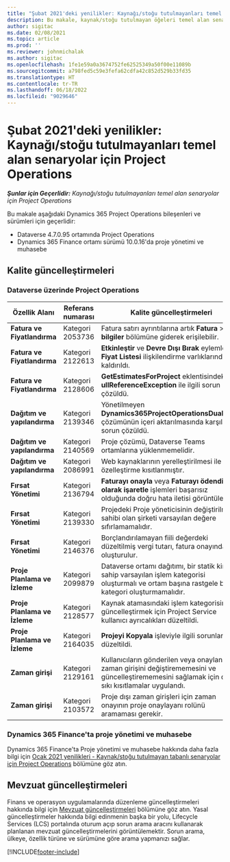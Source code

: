```yaml
---
title: "Şubat 2021'deki yenilikler: Kaynağı/stoğu tutulmayanları temel alan senaryolar için Project Operations"
description: Bu makale, kaynak/stoğu tutulmayan öğeleri temel alan senaryolar için Project Operations Şubat 2021 sürümünde yer alan kalite güncelleştirmeleri hakkında bilgi sağlar.
author: sigitac
ms.date: 02/08/2021
ms.topic: article
ms.prod: ''
ms.reviewer: johnmichalak
ms.author: sigitac
ms.openlocfilehash: 1fe1e59a0a3674752fe62525349a50f00e11089b
ms.sourcegitcommit: a798fed5c59e3fefa62cdfa42c852d529b33fd35
ms.translationtype: HT
ms.contentlocale: tr-TR
ms.lasthandoff: 06/18/2022
ms.locfileid: "9029646"
---
```

# <a name="whats-new-february-2021---project-operations-for-resourcenon-stocked-based-scenarios"></a>Şubat 2021'deki yenilikler: Kaynağı/stoğu tutulmayanları temel alan senaryolar için Project Operations

_**Şunlar için Geçerlidir:** Kaynağı/stoğu tutulmayanları temel alan senaryolar için Project Operations_

Bu makale aşağıdaki Dynamics 365 Project Operations bileşenleri ve sürümleri için geçerlidir:

- Dataverse 4.7.0.95 ortamında Project Operations
- Dynamics 365 Finance ortamı sürümü 10.0.16'da proje yönetimi ve muhasebe 

## <a name="quality-updates"></a>Kalite güncelleştirmeleri

### <a name="project-operations-on-dataverse"></a>Dataverse üzerinde Project Operations

| **Özellik Alanı** | **Referans numarası** | **Kalite güncelleştirmeleri** |
| --- | --- | --- |
| **Fatura ve Fiyatlandırma** | Kategori 2053736 | Fatura satırı ayrıntılarına artık **Fatura** > **İlgili bilgiler** bölümüne giderek erişilebilir. |
| **Fatura ve Fiyatlandırma** | Kategori 2122613 | **Etkinleştir** ve **Devre Dışı Bırak** eylemleri **Fiyat Listesi** ilişkilendirme varlıklarından kaldırıldı. |
| **Fatura ve Fiyatlandırma** | Kategori 2128606 | **GetEstimatesForProject** eklentisindeki **ullReferenceException** ile ilgili sorun çözüldü. |
| **Dağıtım ve yapılandırma** | Kategori 2139346 | Yönetilmeyen **Dynamics365ProjectOperationsDualWrite** çözümünün içeri aktarılmasında karşılaşılan sorun çözüldü. |
| **Dağıtım ve yapılandırma** | Kategori 2140569 | Proje çözümü, Dataverse Teams ortamlarına yüklenmemelidir. |
| **Dağıtım ve yapılandırma** | Kategori 2086991 | Web kaynaklarının yerelleştirilmesi ile ilgili özelleştirme kısıtlanmıştır. |
| **Fırsat Yönetimi** | Kategori 2136794 | **Faturayı onayla** veya **Faturayı ödendi olarak işaretle** işlemleri başarısız olduğunda doğru hata iletisi görüntüleniyor. |
| **Fırsat Yönetimi** | Kategori 2139330 | Projedeki Proje yöneticisinin değiştirilmesi, sahibi olan şirketi varsayılan değere sıfırlamamalıdır. |
| **Fırsat Yönetimi** | Kategori 2146376 | Borçlandırılamayan fiili değerdeki düzeltilmiş vergi tutarı, fatura onayından oluşturulur. |
| **Proje Planlama ve İzleme** | Kategori 2099879 | Dataverse ortamı dağıtımı, bir statik kimliğe sahip varsayılan işlem kategorisi oluşturmalı ve ortam başına rastgele bir kategori oluşturmamalıdır. |
| **Proje Planlama ve İzleme** | Kategori 2128577 | Kaynak atamasındaki işlem kategorisini güncelleştirmek için Project Service kullanıcı ayrıcalıkları düzeltildi. |
| **Proje Planlama ve İzleme** | Kategori 2164035 | **Projeyi Kopyala** işleviyle ilgili sorunlar düzeltildi. |
| **Zaman girişi** | Kategori 2129161 | Kullanıcıların gönderilen veya onaylanan bir zaman girişini değiştirememesini ve güncelleştirememesini sağlamak için daha sıkı kısıtlamalar uygulandı. |
| **Zaman girişi** | Kategori 2103572 | Proje dışı zaman girişleri için zaman onayının proje onaylayanı rolünü aramaması gerekir. |

### <a name="project-management-and-accounting-in-dynamics-365-finance"></a>Dynamics 365 Finance'ta proje yönetimi ve muhasebe 

Dynamics 365 Finance'ta Proje yönetimi ve muhasebe hakkında daha fazla bilgi için [Ocak 2021 yenilikleri - Kaynak/stoğu tutulmayan tabanlı senaryolar için Project Operations](whats-new-jan-2021-resource-based.md) bölümüne göz atın.


## <a name="regulatory-updates"></a>Mevzuat güncelleştirmeleri

Finans ve operasyon uygulamalarında düzenleme güncelleştirmeleri hakkında bilgi için [Mevzuat güncelleştirmeleri](/dynamics365/finance/localizations/regulatory-updates) bölümüne göz atın. Yasal güncelleştirmeler hakkında bilgi edinmenin başka bir yolu, Lifecycle Services (LCS) portalında oturum açıp sorun arama aracını kullanarak planlanan mevzuat güncelleştirmelerini görüntülemektir. Sorun arama, ülkeye, özellik türüne ve sürümüne göre arama yapmanızı sağlar.


[!INCLUDE[footer-include](../includes/footer-banner.md)]